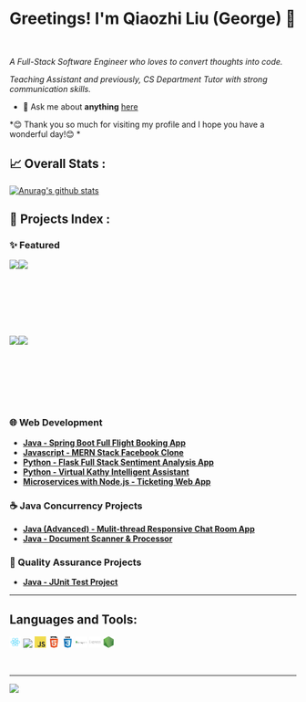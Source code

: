 # Greetings! I'm Qiaozhi Liu (George) 👋
</a>

<br />


*A Full-Stack Software Engineer who loves to convert thoughts into code.*

*Teaching Assistant and previously, CS Department Tutor with strong communication skills.*

- 💬 Ask me about **anything** [here](https://github.com/george-q-liu/george-q-liu/issues)

*😊 Thank you so much for visiting my profile and I hope you have a wonderful day!😊 *

## 📈 **Overall Stats :**  

<!-- Change the `github-readme-stats.anuraghazra1.vercel.app` to `github-readme-stats.vercel.app`  -->
[![Anurag's github stats](https://github-readme-stats.vercel.app/api?username=AbdulMalikDev&hide_title=true&hide=stars&theme=default)](https://github.com/george-q-liu/george-q-liu)
<br/>

## 📇 **Projects Index :** 

### ✨ Featured
<a href="https://github.com/george-q-liu/Flight-Fare">
  <img align="left" src="https://github-readme-stats.vercel.app/api/pin/?username=george-q-liu&repo=Flight-Fare&theme=default" /></a>
<a href="https://github.com/george-q-liu/FaceBook-Clone">
  <img align="left" src="https://github-readme-stats.vercel.app/api/pin/?username=george-q-liu&repo=FaceBook-Clone&theme=default" /></a>

  <br /><br />
<br />
<br /><br />
<br /><br />

<a href="https://github.com/george-q-liu/Microservices">
  <img align="left" src="https://github-readme-stats.vercel.app/api/pin/?username=george-q-liu&repo=Microservices&theme=default" /></a>
<a href="https://github.com/george-q-liu/Chat-Zone">
  <img align="left" src="https://github-readme-stats.vercel.app/api/pin/?username=george-q-liu&repo=Chat-Zone&theme=default" /></a>
  <br /><br />
<br />
<br /><br />
<br /><br />



###  🌐 Web Development
- [**Java - Spring Boot Full Flight Booking App**](https://github.com/george-q-liu/Flight-Fare)
- [**Javascript - MERN Stack Facebook Clone**](https://github.com/george-q-liu/FaceBook-Clone)
- [**Python - Flask Full Stack Sentiment Analysis App**](https://github.com/george-q-liu/cs1699_flask)
- [**Python - Virtual Kathy Intelligent Assistant**](https://github.com/george-q-liu/VirtualKathy-Final)
- [**Microservices with Node.js - Ticketing Web App**](https://github.com/george-q-liu/Microservices)

###  ☕ Java Concurrency Projects
- [**Java (Advanced) - Mulit-thread Responsive Chat Room App**](https://github.com/george-q-liu/Chat-Zone)
- [**Java - Document Scanner & Processor**](https://github.com/george-q-liu/doc-scanner)


###  🔗 Quality Assurance Projects
- [**Java - JUnit Test Project**](https://github.com/george-q-liu/1632_deliverable_5)




---

**Languages and Tools:**  
-----------------------------------------------------------------

<code><img height="20" src="https://raw.githubusercontent.com/github/explore/80688e429a7d4ef2fca1e82350fe8e3517d3494d/topics/react/react.png"></code>
<code><img height="20" src="https://raw.githubusercontent.com/github/explore/80688e429a7d4ef2fca1e82350fe8e3517d3494d/topics/springboot/springboot.png"></code>
<code><img height="20" src="https://raw.githubusercontent.com/github/explore/80688e429a7d4ef2fca1e82350fe8e3517d3494d/topics/javascript/javascript.png"></code>
<code><img height="20" src="https://raw.githubusercontent.com/github/explore/80688e429a7d4ef2fca1e82350fe8e3517d3494d/topics/html/html.png"></code>
<code><img height="20" src="https://raw.githubusercontent.com/github/explore/80688e429a7d4ef2fca1e82350fe8e3517d3494d/topics/css/css.png"></code>
<code><img height="20" src="https://raw.githubusercontent.com/github/explore/80688e429a7d4ef2fca1e82350fe8e3517d3494d/topics/mongodb/mongodb.png"></code>
<code><img height="20" src="https://raw.githubusercontent.com/github/explore/5c058a388828bb5fde0bcafd4bc867b5bb3f26f3/topics/express/express.png"></code>
<code><img height="20" src="https://raw.githubusercontent.com/github/explore/80688e429a7d4ef2fca1e82350fe8e3517d3494d/topics/nodejs/nodejs.png"></code>

<br />


---

![](https://komarev.com/ghpvc/?username=AbdulMalikDev)



